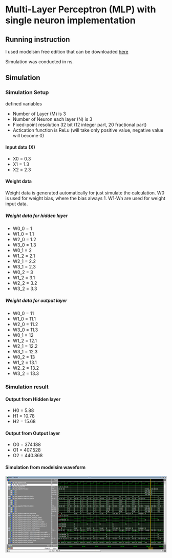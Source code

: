 # Multi-Layer Perceptron (MLP) with single neuron implementation

## Running instruction
I used modelsim free edition that can be downloaded [here](https://www.intel.com/content/www/us/en/software-kit/666221/intel-quartus-ii-web-edition-design-software-version-13-1-for-windows.html)

Simulation was conducted in ns.

## Simulation
### Simulation Setup
defined variables
- Number of Layer (M) is 3
- Number of Neuron each layer (N) is 3
- Fixed-point resolution 32 bit (12 integer part, 20 fractional part)
- Actication function is ReLu (will take only positive value, negative value will become 0)

#### Input data (X)
- X0 = 0.3
- X1 = 1.3
- X2 = 2.3

#### Weight data
Weight data is generated automatically for just simulate the calculation. W0 is used for weight bias, where the bias always 1. W1-Wn are used for weight input data.

##### Weight data for hidden layer
- W0_0 = 1
- W1_0 = 1.1
- W2_0 = 1.2
- W3_0 = 1.3
- W0_1 = 2
- W1_2 = 2.1
- W2_1 = 2.2
- W3_1 = 2.3
- W0_2 = 3
- W1_2 = 3.1
- W2_2 = 3.2
- W3_2 = 3.3

##### Weight data for output layer
- W0_0 = 11
- W1_0 = 11.1
- W2_0 = 11.2
- W3_0 = 11.3
- W0_1 = 12
- W1_2 = 12.1
- W2_1 = 12.2
- W3_1 = 12.3
- W0_2 = 13
- W1_2 = 13.1
- W2_2 = 13.2
- W3_2 = 13.3

### Simulation result

#### Output from Hidden layer
- H0 = 5.88
- H1 = 10.78
- H2 = 15.68

#### Output from Output layer
- O0 = 374.188
- O1 = 407.528
- O2 = 440.868

#### Simulation from modelsim waveform
![simulation_result](https://github.com/ihsanalhafiz/MLP_Single_Neuron/blob/main/Images/tb_mlp_single_simulation.png?raw=true)
 
